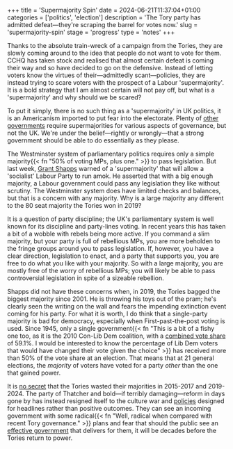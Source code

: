 +++
title = 'Supermajority Spin'
date = 2024-06-21T11:37:04+01:00
categories = ['politics', 'election']
description = 'The Tory party has admitted defeat—they're scraping the barrel for votes now.'
slug = 'supermajority-spin'
stage = 'progress'
type = 'notes'
+++

Thanks to the absolute train-wreck of a campaign from the Tories, they are slowly coming around to the idea that people do not want to vote for them. CCHQ has taken stock and realised that almost certain defeat is coming their way and so have decided to go on the defensive. Instead of letting voters know the virtues of their—admittedly scant—policies, they are instead trying to scare voters with the prospect of a Labour 'supermajority'. It is a bold strategy that I am almost certain will not pay off, but what is a 'supermajority' and why should we be scared?

To put it simply, there is no such thing as a 'supermajority' in UK politics, it is an Americanism imported to put fear into the electorate. Plenty of [other governments](https://en.wikipedia.org/wiki/Supermajority#Use_in_governments_around_the_world) require supermajorities for various aspects of governance, but not the UK. We're under the belief—rightly or wrongly—that a strong government should be able to do essentially as they please.

The Westminster system of parliamentary politics requires only a simple majority{{< fn "50% of voting MPs, plus one." >}} to pass legislation. But last week, [Grant Shapps](https://www.bbc.co.uk/news/articles/cv221jple3jo) warned of a 'supermajority' that will allow a 'socialist' Labour Party to run amok. He asserted that with a big enough majority, a Labour government could pass any legislation they like without scrutiny. The Westminster system does have limited checks and balances, but that is a concern with any majority. Why is a large majority any different to the 80 seat majority the Tories won in 2019?

It is a question of party discipline; the UK's parliamentary system is well known for its discipline and party-lines voting. In recent years this has taken a bit of a wobble with rebels being more active. If you command a slim majority, but your party is full of rebellious MPs, you are more beholden to the fringe groups around you to pass legislation. If, however, you have a clear direction, legislation to enact, and a party that supports you, you are free to do what you like with your majority. So with a large majority, you are mostly free of the worry of rebellious MPs; you will likely be able to pass controversial legislation in spite of a sizeable rebellion.

Shapps did not have these concerns when, in 2019, the Tories bagged the biggest majority since 2001. He is throwing his toys out of the pram; he's clearly seen the writing on the wall and fears the impending extinction event coming for his party. For what it is worth, I do think that a single-party majority is bad for democracy, especially when First-past-the-post voting is used. Since 1945, only a single government{{< fn "This is a bit of a fishy one too, as it is the 2010 Con-Lib Dem coalition, with a [combined vote share](https://en.wikipedia.org/wiki/List_of_United_Kingdom_general_elections#21st_century) of 59.1%. I would be interested to know the percentage of Lib Dem voters that would have changed their vote given the choice" >}} has received more than 50% of the vote share at an election. That means that at 21 general elections, the *majority* of voters have voted for a party *other* than the one that gained power.

It is [no secret](https://www.prospectmagazine.co.uk/politics/elections/general-election-2024/66929/the-myth-of-a-labour-supermajority) that the Tories wasted their majorities in 2015-2017 and 2019-2024. The party of Thatcher and bold—if terribly damaging—reform in days gone by has instead resigned itself to the culture war and [policies](https://inews.co.uk/news/politics/rishis-in-la-la-land-tory-critics-sunaks-rwanda-plan-wont-work-3019031) designed for headlines rather than positive outcomes. They can see an incoming government with some radical{{< fn "Well, radical when compared with recent Tory governance." >}} plans and fear that should the public see an [effective government](https://unresolved-contradictions.co.uk/essays/delivery-problem/) that delivers for them, it will be decades before the Tories return to power.